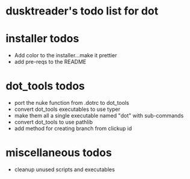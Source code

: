 # dusktreader's todo list for dot

# installer todos

* Add color to the installer...make it prettier
* add pre-reqs to the README


# dot_tools todos

* port the nuke function from .dotrc to dot_tools
* convert dot_tools executables to use typer
* make them all a single executable named "dot" with sub-commands
* convert dot_tools to use pathlib
* add method for creating branch from clickup id


# miscellaneous todos

* cleanup unused scripts and executables

